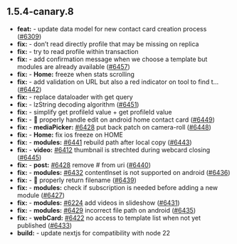 ## 1.5.4-canary.8

* **feat:**  - update data model for new contact card creation process ([#6309](https://github.com/AzzappApp/azzapp/pull/6309))
* **fix:**  - don’t read directly profile that may be missing on replica
* **fix:**  - try to read profile within transaction
* **fix:**  - add confirmation message when we choose a template but modules are already available ([#6457](https://github.com/AzzappApp/azzapp/pull/6457))
* **fix:**  - **Home:** freeze when stats scrolling
* **fix:**  - add validation on URL but also a red indicator on tool to find t… ([#6442](https://github.com/AzzappApp/azzapp/pull/6442))
* **fix:**  - replace dataloader with get query
* **fix:**  - lzString decoding algorithm ([#6451](https://github.com/AzzappApp/azzapp/pull/6451))
* **fix:**  - simplify get profileId value + get profileId value
* **fix:**  - 🐛 properly handle edit on android home contact card ([#6449](https://github.com/AzzappApp/azzapp/pull/6449))
* **fix:**  - **mediaPicker:** [#6428](https://github.com/AzzappApp/azzapp/pull/6428) put back patch on camera-roll ([#6448](https://github.com/AzzappApp/azzapp/pull/6448))
* **fix:**  - **Home:** fix ios freeze on HOME
* **fix:**  - **modules:** [#6441](https://github.com/AzzappApp/azzapp/pull/6441) rebuild path after local copy ([#6443](https://github.com/AzzappApp/azzapp/pull/6443))
* **fix:**  - **video:** [#6412](https://github.com/AzzappApp/azzapp/pull/6412) thumbnail is strechted during webcard closing ([#6445](https://github.com/AzzappApp/azzapp/pull/6445))
* **fix:**  - **post:** [#6428](https://github.com/AzzappApp/azzapp/pull/6428) remove # from uri ([#6440](https://github.com/AzzappApp/azzapp/pull/6440))
* **fix:**  - **modules:** [#6432](https://github.com/AzzappApp/azzapp/pull/6432) contentInset is not supported on android ([#6436](https://github.com/AzzappApp/azzapp/pull/6436))
* **fix:**  - 🐛 properly return filename ([#6439](https://github.com/AzzappApp/azzapp/pull/6439))
* **fix:**  - **modules:** check if subscription is needed before adding a new module ([#6427](https://github.com/AzzappApp/azzapp/pull/6427))
* **fix:**  - **modules:** [#6224](https://github.com/AzzappApp/azzapp/pull/6224) add videos in slideshow ([#6431](https://github.com/AzzappApp/azzapp/pull/6431))
* **fix:**  - **modules:** [#6429](https://github.com/AzzappApp/azzapp/pull/6429) incorrect file path on android ([#6435](https://github.com/AzzappApp/azzapp/pull/6435))
* **fix:**  - **webCard:** [#6422](https://github.com/AzzappApp/azzapp/pull/6422) no access to template list when not yet published ([#6433](https://github.com/AzzappApp/azzapp/pull/6433))
* **build:**  - update nextjs for compatibility with node 22